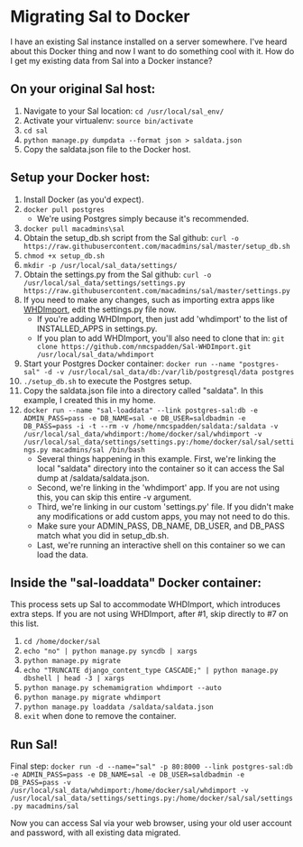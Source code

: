 Migrating Sal to Docker
========
I have an existing Sal instance installed on a server somewhere.  I've heard about this Docker thing and now I want to do something cool with it. How do I get my existing data from Sal into a Docker instance?

On your original Sal host:
----
1. Navigate to your Sal location: `cd /usr/local/sal_env/`
2. Activate your virtualenv: `source bin/activate`
3. `cd sal`
4. `python manage.py dumpdata --format json > saldata.json`
5. Copy the saldata.json file to the Docker host.

Setup your Docker host:
-----
1. Install Docker (as you'd expect).
2. `docker pull postgres`
   *  We're using Postgres simply because it's recommended.
3. `docker pull macadmins\sal`
4. Obtain the setup_db.sh script from the Sal github: 
  `curl -o https://raw.githubusercontent.com/macadmins/sal/master/setup_db.sh`
5. `chmod +x setup_db.sh`
6. `mkdir -p /usr/local/sal_data/settings/`
7. Obtain the settings.py from the Sal github:
   `curl -o /usr/local/sal_data/settings/settings.py https://raw.githubusercontent.com/macadmins/sal/master/settings.py`
8. If you need to make any changes, such as importing extra apps like [WHDImport](https://github.com/nmcspadden/Sal-WHDImport), edit the settings.py file now.
   * If you're adding WHDImport, then just add 'whdimport' to the list of INSTALLED_APPS in settings.py.
   * If you plan to add WHDImport, you'll also need to clone that in: `git clone https://github.com/nmcspadden/Sal-WHDImport.git /usr/local/sal_data/whdimport`
9. Start your Postgres Docker container:
   `docker run --name "postgres-sal" -d -v /usr/local/sal_data/db:/var/lib/postgresql/data postgres`
10. `./setup_db.sh` to execute the Postgres setup.
11. Copy the saldata.json file into a directory called "saldata". In this example, I created this in my home.
12. `docker run --name "sal-loaddata" --link postgres-sal:db -e ADMIN_PASS=pass -e DB_NAME=sal -e DB_USER=saldbadmin -e DB_PASS=pass -i -t --rm -v /home/nmcspadden/saldata:/saldata -v /usr/local/sal_data/whdimport:/home/docker/sal/whdimport -v /usr/local/sal_data/settings/settings.py:/home/docker/sal/sal/settings.py macadmins/sal /bin/bash`
    * Several things happening in this example. First, we're linking the local "saldata" directory into the container so it can access the Sal dump at /saldata/saldata.json.  
    * Second, we're linking in the 'whdimport' app.  If you are not using this, you can skip this entire -v argument.
    * Third, we're linking in our custom 'settings.py' file. If you didn't make any modifications or add custom apps, you may not need to do this.
    * Make sure your ADMIN_PASS, DB_NAME, DB_USER, and DB_PASS match what you did in setup_db.sh.
    * Last, we're running an interactive shell on this container so we can load the data.

Inside the "sal-loaddata" Docker container:
----
This process sets up Sal to accommodate WHDImport, which introduces extra steps.  If you are not using WHDImport, after #1, skip directly to #7 on this list.

1. `cd /home/docker/sal`
2. `echo "no" | python manage.py syncdb | xargs`
3. `python manage.py migrate`
4. `echo "TRUNCATE django_content_type CASCADE;" | python manage.py dbshell | head -3 | xargs`
5. `python manage.py schemamigration whdimport --auto`
6. `python manage.py migrate whdimport`
7. `python manage.py loaddata /saldata/saldata.json`
8. `exit` when done to remove the container.

Run Sal!
----
Final step:
  `docker run -d --name="sal" -p 80:8000 --link postgres-sal:db -e ADMIN_PASS=pass -e DB_NAME=sal -e DB_USER=saldbadmin -e DB_PASS=pass -v /usr/local/sal_data/whdimport:/home/docker/sal/whdimport -v /usr/local/sal_data/settings/settings.py:/home/docker/sal/sal/settings.py macadmins/sal`
  
Now you can access Sal via your web browser, using your old user account and password, with all existing data migrated.
